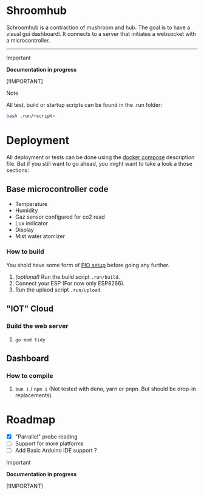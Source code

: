 # Shroomhub

Schroomhub is a contraction of mushroom and hub. The goal is to have a visual gui dashboardl. It connects to a server that initiates a websocket with a microcontroller.

---

> [!IMPORTANT]
>
> **Documentation in progress**
>
> [!IMPORTANT]

> [!NOTE]
>
> All test, build or startup scripts can be found in the .run folder:
>
> ```bash
> bash .run/<script>
> ```

# Deployment

All deployment or tests can be done using the [docker compose](https://github.com/GrimalDev/shroomhub/blob/main/docker-compose.yml) description file.
But if you still want to go ahead, you might want to take a look a those sections:

## Base microcontroller code

- Temperature
- Humidity
- Gaz sensor configured for co2 read
- Lux indicator
- Display
- Mist water atomizer

### How to build

You shold have some form of [PIO setup](https://docs.platformio.org/en/latest/core/installation/index.html) before going any further.

1. _(optional)_ Run the build script `.run/build`.
2. Connect your ESP (For now only ESP8266).
3. Run the uplaod script `.run/upload`.

## "IOT" Cloud

### Build the web server

1. `go mod tidy`

## Dashboard

### How to compile

1. `bun i` / `npm i` (Not tested with deno, yarn or pnpn. But should be drop-in replacements).

# Roadmap

- [x] "Parrallel" probe reading
- [ ] Support for more platforms
- [ ] Add Basic Arduino IDE support ?

> [!IMPORTANT]
>
> **Documentation in progress**
>
> [!IMPORTANT]

